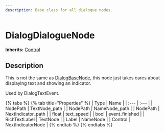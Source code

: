 ```yaml
---
description: Base class for all dialogue nodes.
---
```


# DialogDialogueNode

**Inherits:** [Control](https://docs.godotengine.org/es/stable/classes/class_control.html)

## Description

This is not the same as [DialogBaseNode](class_dialog_base_node.md), this node just takes cares about displaying text and showing an indicator.

Used by DialogTextEvent.

{% tabs %}
{% tab title="Properties" %}
| Type | Name |
| :--- | :--- |
| NodePath | TextNode\_path |
| NodePath | NameNode\_path |
| NodePath | NextIndicator\_path |
| float | text\_speed |
| bool | event\_finished |
| RichTextLabel | TextNode |
| Label | NameNode |
| Control | NextIndicatorNode |
{% endtab %}
{% endtabs %}

